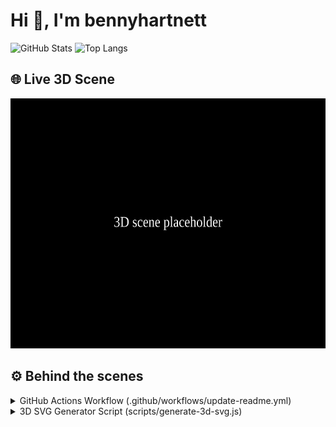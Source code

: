 # Hi 👋, I'm bennyhartnett

![GitHub Stats](https://github-readme-stats.vercel.app/api?username=bennyhartnett&show_icons=true)
![Top Langs](https://github-readme-stats.vercel.app/api/top-langs/?username=bennyhartnett&layout=compact)

## 🌐 Live 3D Scene

<p align="center">
  <img src="assets/3d-scene.svg" width="600" height="400" alt="3D scene"/>
</p>

## ⚙️ Behind the scenes

<details>
<summary>GitHub Actions Workflow (.github/workflows/update-readme.yml)</summary>

```yaml
name: Update Profile Readme
on:
  schedule:
    - cron: '0 * * * *'
jobs:
  generate-assets:
    runs-on: ubuntu-latest
    steps:
      - uses: actions/checkout@v3
      - name: Setup Node.js
        uses: actions/setup-node@v3
        with:
          node-version: '16'
      - name: Install dependencies
        run: npm install three @svg-canvas
      - name: Generate 3D Scene SVG
        run: node scripts/generate-3d-svg.js
      - name: Commit changes
        run: |
          git config user.name "github-actions[bot]"
          git config user.email "github-actions[bot]@users.noreply.github.com"
          git add assets/3d-scene.svg
          git commit -m "chore: update 3D scene" || echo "No changes"
          git push
```
</details>

<details>
<summary>3D SVG Generator Script (scripts/generate-3d-svg.js)</summary>

```javascript
import fs from 'fs';
import { Scene, PerspectiveCamera, Mesh, BoxGeometry, MeshBasicMaterial } from 'three';
import { SVGRenderer } from 'three/examples/jsm/renderers/SVGRenderer.js';

const width = 600;
const height = 400;
const renderer = new SVGRenderer();
renderer.setSize(width, height);

const scene = new Scene();
const camera = new PerspectiveCamera(75, width / height, 0.1, 1000);
camera.position.z = 3;

const geometry = new BoxGeometry();
const material = new MeshBasicMaterial({ color: 0x00ff00, wireframe: true });
const cube = new Mesh(geometry, material);
scene.add(cube);

// Rotate the cube for a dynamic angle
cube.rotation.x = Math.PI / 4;
cube.rotation.y = Math.PI / 4;

renderer.render(scene, camera);
const svgData = renderer.domElement.outerHTML;
fs.writeFileSync('assets/3d-scene.svg', svgData);
```
</details>


